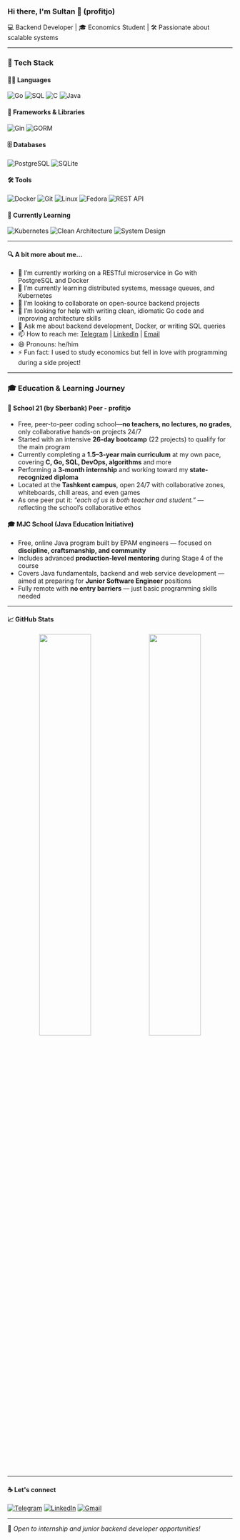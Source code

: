 ### Hi there, I'm Sultan 👋 (profitjo)

💻 Backend Developer | 🎓 Economics Student | 🛠️ Passionate about scalable systems

---

### 🚀 Tech Stack

#### 🧑‍💻 Languages
![Go](https://img.shields.io/badge/Go-00ADD8?style=for-the-badge&logo=go&logoColor=white)
![SQL](https://img.shields.io/badge/SQL-4479A1?style=for-the-badge&logo=mysql&logoColor=white)
![C](https://img.shields.io/badge/C-00599C?style=for-the-badge&logo=c&logoColor=white)
![Java](https://img.shields.io/badge/Java-007396?style=for-the-badge&logo=openjdk&logoColor=white)

#### 🧰 Frameworks & Libraries
![Gin](https://img.shields.io/badge/Gin-F00?style=for-the-badge&logo=go&logoColor=white)
![GORM](https://img.shields.io/badge/GORM-00ADD8?style=for-the-badge&logo=go&logoColor=white)

#### 🗄️ Databases
![PostgreSQL](https://img.shields.io/badge/PostgreSQL-4169E1?style=for-the-badge&logo=postgresql&logoColor=white)
![SQLite](https://img.shields.io/badge/SQLite-003B57?style=for-the-badge&logo=sqlite&logoColor=white)

#### 🛠️ Tools
![Docker](https://img.shields.io/badge/Docker-2496ED?style=for-the-badge&logo=docker&logoColor=white)
![Git](https://img.shields.io/badge/Git-F05032?style=for-the-badge&logo=git&logoColor=white)
![Linux](https://img.shields.io/badge/Linux-FCC624?style=for-the-badge&logo=linux&logoColor=black)
![Fedora](https://img.shields.io/badge/Fedora-51A2DA?style=for-the-badge&logo=fedora&logoColor=white)
![REST API](https://img.shields.io/badge/REST%20API-ff9800?style=for-the-badge&logo=json&logoColor=white)

#### 🌱 Currently Learning
![Kubernetes](https://img.shields.io/badge/Kubernetes-326CE5?style=for-the-badge&logo=kubernetes&logoColor=white)
![Clean Architecture](https://img.shields.io/badge/Clean%20Architecture-6C757D?style=for-the-badge)
![System Design](https://img.shields.io/badge/System%20Design-6C757D?style=for-the-badge)

---

#### 🔍 A bit more about me...

- 🔭 I’m currently working on a RESTful microservice in Go with PostgreSQL and Docker
- 🌱 I’m currently learning distributed systems, message queues, and Kubernetes
- 👯 I’m looking to collaborate on open-source backend projects
- 🤔 I’m looking for help with writing clean, idiomatic Go code and improving architecture skills
- 💬 Ask me about backend development, Docker, or writing SQL queries
- 📫 How to reach me: [Telegram](https://t.me/aasaur) | [LinkedIn](https://www.linkedin.com/in/sultan-djavgashev-702b72256/) | [Email](mailto:sultandjavgashev@gmail.com)
- 😄 Pronouns: he/him
- ⚡ Fun fact: I used to study economics but fell in love with programming during a side project!

---

### 🎓 Education & Learning Journey

#### 🏫 School 21 (by Sberbank)  Peer - profitjo
- Free, peer-to-peer coding school—**no teachers, no lectures, no grades**, only collaborative hands-on projects 24/7
- Started with an intensive **26‑day bootcamp** (22 projects) to qualify for the main program
- Currently completing a **1.5–3‑year main curriculum** at my own pace, covering **C, Go, SQL, DevOps, algorithms** and more 
- Performing a **3‑month internship** and working toward my **state-recognized diploma**
- Located at the **Tashkent campus**, open 24/7 with collaborative zones, whiteboards, chill areas, and even games 
- As one peer put it: *“each of us is both teacher and student.”* — reflecting the school’s collaborative ethos


#### 🎓 MJC School (Java Education Initiative)

- Free, online Java program built by EPAM engineers — focused on **discipline, craftsmanship, and community**  
- Includes advanced **production-level mentoring** during Stage 4 of the course  
- Covers Java fundamentals, backend and web service development — aimed at preparing for **Junior Software Engineer** positions  
- Fully remote with **no entry barriers** — just basic programming skills needed  

---

#### 📈 GitHub Stats

<p align="center">
  <img width="48%" src="https://github-readme-stats.vercel.app/api?username=sultaAann&show_icons=true&theme=tokyonight" />
  <img width="48%" src="https://github-readme-stats.vercel.app/api/top-langs/?username=sultaAann&layout=compact&theme=tokyonight" />
</p>

---

#### ☕ Let's connect

[![Telegram](https://img.shields.io/badge/Telegram-2CA5E0?style=for-the-badge&logo=telegram&logoColor=white)](https://t.me/your_username)
[![LinkedIn](https://img.shields.io/badge/LinkedIn-0A66C2?style=for-the-badge&logo=linkedin&logoColor=white)](https://linkedin.com/in/your-profile)
[![Gmail](https://img.shields.io/badge/Gmail-D14836?style=for-the-badge&logo=gmail&logoColor=white)](mailto:your_email@gmail.com)

---

📝 _Open to internship and junior backend developer opportunities!_

